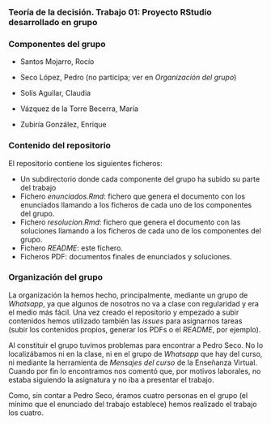 ### Teoría de la decisión. Trabajo 01: Proyecto RStudio desarrollado en grupo

### Componentes del grupo

-   Santos Mojarro, Rocío

-   Seco López, Pedro (no participa; ver en *Organización del grupo*)

-   Solís Aguilar, Claudia

-   Vázquez de la Torre Becerra, María

-   Zubiría González, Enrique

### Contenido del repositorio

El repositorio contiene los siguientes ficheros:

- Un subdirectorio donde cada componente del grupo ha subido su parte del trabajo
- Fichero *enunciados.Rmd*: fichero que genera el documento con los enunciados llamando a los ficheros de cada uno de los componentes del grupo.
- Fichero *resolucion.Rmd*: fichero que genera el documento con las soluciones llamando a los ficheros de cada uno de los componentes del grupo.
- Fichero *README*: este fichero.
- Ficheros PDF: documentos finales de enunciados y soluciones.

### Organización del grupo

La organización la hemos hecho, principalmente, mediante un grupo de *Whatsapp*, ya que algunos de nosotros no va a clase con regularidad y era el medio más fácil. Una vez creado el repositorio y empezado a subir contenidos hemos utilizado también las *issues* para asignarnos tareas (subir los contenidos propios, generar los PDFs o el *README*, por ejemplo).

Al constituir el grupo tuvimos problemas para encontrar a Pedro Seco. No lo localizábamos ni en la clase, ni en el grupo de *Whatsapp* que hay del curso, ni mediante la herramienta de *Mensajes del curso* de la Enseñanza Virtual. Cuando por fin lo encontramos nos comentó que, por motivos laborales, no estaba siguiendo la asignatura y no iba a presentar el trabajo.

Como, sin contar a Pedro Seco, éramos cuatro personas en el grupo (el mínimo que el enunciado del trabajo establece) hemos realizado el trabajo los cuatro.

